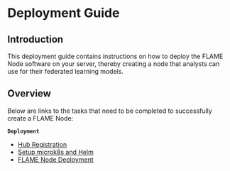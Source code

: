 # Deployment Guide

## Introduction

This deployment guide contains instructions on how to deploy the FLAME Node software on your server, thereby creating
a node that analysts can use for their federated learning models.

## Overview

Below are links to the tasks that need to be completed to successfully create a FLAME Node:

**`Deployment`**

- [Hub Registration](/guide/deployment/node-registration)
- [Setup microk8s and Helm](/guide/deployment/microk8s-quickstart)
- [FLAME Node Deployment](/guide/deployment/node-installation)
